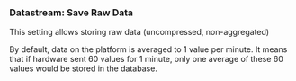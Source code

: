 ### Datastream: Save Raw Data

This setting allows storing raw data  (uncompressed, non-aggregated) 

By default, data on the platform is averaged to 1 value per minute. 
It means that if hardware sent 60 values for 1 minute, only one average of these 60 values would be stored in the database.

